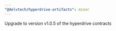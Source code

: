 ```yaml
---
"@delvtech/hyperdrive-artifacts": minor
---
```


Upgrade to version v1.0.5 of the hyperdrive contracts
